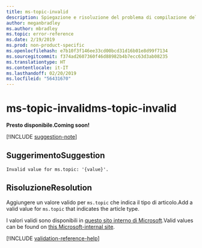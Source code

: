 ```yaml
---
title: ms-topic-invalid
description: Spiegazione e risoluzione del problema di compilazione della documentazione ms-topic-invalid
author: meganbradley
ms.author: mbradley
ms.topic: error-reference
ms.date: 2/19/2019
ms.prod: non-product-specific
ms.openlocfilehash: e7b10f3f146ee33cd00bcd31d16b01e8d99f7134
ms.sourcegitcommit: f374ad2607360f46d88982b4b7ecc63d3ab08235
ms.translationtype: HT
ms.contentlocale: it-IT
ms.lasthandoff: 02/20/2019
ms.locfileid: "56431670"
---
```

# <a name="ms-topic-invalid"></a><span data-ttu-id="0de6f-103">ms-topic-invalid</span><span class="sxs-lookup"><span data-stu-id="0de6f-103">ms-topic-invalid</span></span>

<span data-ttu-id="0de6f-104">**Presto disponibile.**</span><span class="sxs-lookup"><span data-stu-id="0de6f-104">**Coming soon!**</span></span>

[!INCLUDE [suggestion-note](includes/suggestion-note.md)]

## <a name="suggestion"></a><span data-ttu-id="0de6f-105">Suggerimento</span><span class="sxs-lookup"><span data-stu-id="0de6f-105">Suggestion</span></span>

`Invalid value for ms.topic: '{value}'.`

## <a name="resolution"></a><span data-ttu-id="0de6f-106">Risoluzione</span><span class="sxs-lookup"><span data-stu-id="0de6f-106">Resolution</span></span>

<span data-ttu-id="0de6f-107">Aggiungere un valore valido per `ms.topic` che indica il tipo di articolo.</span><span class="sxs-lookup"><span data-stu-id="0de6f-107">Add a valid value for `ms.topic` that indicates the article type.</span></span>

<span data-ttu-id="0de6f-108">I valori validi sono disponibili in [questo sito interno di Microsoft](https://docsmetadatatool.azurewebsites.net/whitelists).</span><span class="sxs-lookup"><span data-stu-id="0de6f-108">Valid values can be found on [this Microsoft-internal site](https://docsmetadatatool.azurewebsites.net/whitelists).</span></span>

<!--make sure to add this file to your includes folder and verify the path-->
[!INCLUDE [validation-reference-help](includes/validation-reference-help.md)]

